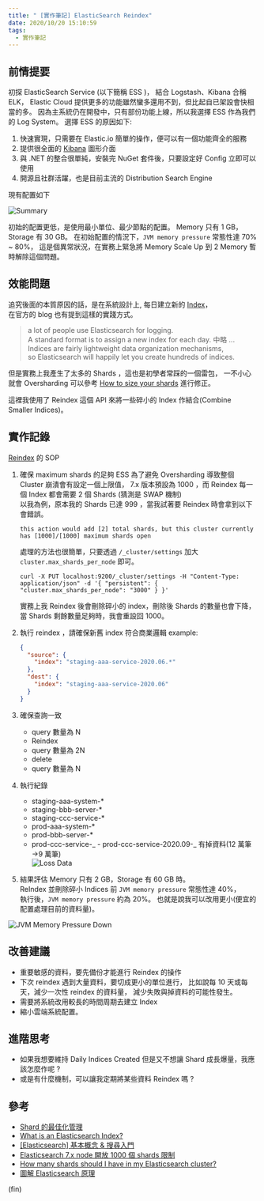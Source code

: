 ```yaml
---
title: " [實作筆記] ElasticSearch Reindex"
date: 2020/10/20 15:10:59
tags:
  - 實作筆記
---
```


## 前情提要

初探 ElasticSearch Service (以下簡稱 ESS )，
結合 Logstash、Kibana 合稱 ELK，
Elastic Cloud 提供更多的功能雖然蠻多還用不到，但比起自已架設會快相當的多。
因為主系統仍在開發中，只有部份功能上線，所以我選擇 ESS 作為我們的 Log System。
選擇 ESS 的原因如下:

1. 快速實現，只需要在 Elastic.io 簡單的操作，便可以有一個功能齊全的服務
2. 提供很全面的 [Kibana](https://www.elastic.co/kibana) 圖形介面
3. 與 .NET 的整合很單純，安裝完 NuGet 套件後，只要設定好 Config 立即可以使用
4. 開源且社群活躍，也是目前主流的 Distribution Search Engine

現有配置如下

![Summary](/images/2020/10/ess_reindex/summary.jpg)

初始的配置更低，是使用最小單位、最少節點的配置。
Memory 只有 1 GB，Storage 有 30 GB。
在初始配置的情況下，`JVM memory pressure` 常態性達 70% ~ 80%，
這是個異常狀況，在實務上緊急將 Memory Scale Up 到 2 Memory 暫時解除這個問題。

## 效能問題

追究後面的本質原因的話，是在系統設計上, 每日建立新的 [Index](https://www.elastic.co/blog/what-is-an-elasticsearch-index)，  
在官方的 blog 也有提到這樣的實踐方式。

> a lot of people use Elasticsearch for logging.  
> A standard format is to assign a new index for each day.
> 中略 ...  
> Indices are fairly lightweight data organization mechanisms,  
> so Elasticsearch will happily let you create hundreds of indices.

但是實務上我產生了太多的 Shards ，這也是初學者常踩的一個雷包，
一不小心就會 Oversharding 可以參考 [How to size your shards](`https://www.elastic.co/guide/en/elasticsearch/reference/current/size-your-shards.html#fix-an-oversharded-cluster`) 進行修正。

這裡我使用了 Reindex 這個 API 來將一些碎小的 Index 作結合(Combine Smaller Indices)。

## 實作記錄

[Reindex](https://www.elastic.co/guide/en/elasticsearch/reference/current/docs-reindex.html) 的 SOP

1. 確保 maximum shards 的足夠
   ESS 為了避免 Oversharding 導致整個 Cluster 崩潰會有設定一個上限值，
   7.x 版本預設為 1000 ，而 Reindex 每一個 Index 都會需要 2 個 Shards (猜測是 SWAP 機制)  
   以我為例，原本我的 Shards 已達 999 ，當我試著要 Reindex 時會拿到以下會錯誤。

   `this action would add [2] total shards, but this cluster currently has [1000]/[1000] maximum shards open`

   處理的方法也很簡單，只要透過 `/_cluster/settings` 加大 `cluster.max_shards_per_node` 即可。

   ```shell
   curl -X PUT localhost:9200/_cluster/settings -H "Content-Type: application/json" -d '{ "persistent": { "cluster.max_shards_per_node": "3000" } }'
   ```

   實務上我 Reindex 後會刪除碎小的 index，刪除後 Shards 的數量也會下降，  
    當 Shards 剩餘數量足夠時，我會重設回 1000。

2. 執行 reindex ，請確保新舊 index 符合商業邏輯
   example:

   ```json
   {
     "source": {
       "index": "staging-aaa-service-2020.06.*"
     },
     "dest": {
       "index": "staging-aaa-service-2020.06"
     }
   }
   ```

3. 確保查詢一致

   - query 數量為 N
   - Reindex
   - query 數量為 2N
   - delete
   - query 數量為 N

4. 執行紀錄

   - staging-aaa-system-\*
   - staging-bbb-server-\*
   - staging-ccc-service-\*
   - prod-aaa-system-\*
   - prod-bbb-server-\*
   - prod-ccc-service-_ - prod-ccc-service-2020.09-_ 有掉資料(12 萬筆 →9 萬筆)  
     ![Loss Data](/images/2020/10/ess_reindex/loss_data.jpg)

5. 結果評估
   Memory 只有 2 GB，Storage 有 60 GB 時。  
   ReIndex 並刪除碎小 Indices 前 `JVM memory pressure` 常態性達 40%，  
   執行後，`JVM memory pressure` 約為 20%。
   也就是說我可以改用更小(便宜的配置處理目前的資料量)。

![JVM Memory Pressure Down](/images/2020/10/ess_reindex/jvm_pressure_down.jpg)

## 改善建議

- 重要敏感的資料，要先備份才能進行 Reindex 的操作
- 下次 reindex 遇到大量資料，要切成更小的單位進行，
  比如說每 10 天或每天，減少一次性 reindex 的資料量，
  減少失敗與掉資料的可能性發生。
- 需要將系統改用較長的時間周期去建立 Index
- 縮小雲端系統配置。

## 進階思考

- 如果我想要維持 Daily Indices Created 但是又不想讓 Shard 成長爆量，我應該怎麼作呢 ?
- 或是有什麼機制，可以讓我定期將某些資料 Reindex 嗎 ?

## 參考

- [Shard 的最佳化管理](https://ithelp.ithome.com.tw/articles/10253348)
- [What is an Elasticsearch Index?](https://www.elastic.co/blog/what-is-an-elasticsearch-index)
- [[Elasticsearch] 基本概念 & 搜尋入門](https://godleon.github.io/blog/Elasticsearch/Elasticsearch-getting-started/)
- [Elasticsearch 7.x node 開放 1000 個 shards 限制](https://shazi.info/elasticsearch-7-x-node-%E9%96%8B%E6%94%BE-1000-%E5%80%8B-shards-%E9%99%90%E5%88%B6/)
- [How many shards should I have in my Elasticsearch cluster?](https://www.elastic.co/blog/how-many-shards-should-i-have-in-my-elasticsearch-cluster)
- [圖解 Elasticsearch 原理](https://juejin.im/entry/6844903715468492813)

(fin)
